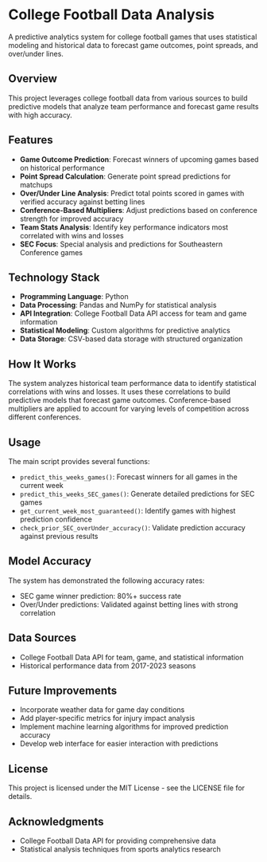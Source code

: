# College Football Data Analysis

A predictive analytics system for college football games that uses statistical modeling and historical data to forecast game outcomes, point spreads, and over/under lines.

## Overview

This project leverages college football data from various sources to build predictive models that analyze team performance and forecast game results with high accuracy.

## Features

- **Game Outcome Prediction**: Forecast winners of upcoming games based on historical performance
- **Point Spread Calculation**: Generate point spread predictions for matchups
- **Over/Under Line Analysis**: Predict total points scored in games with verified accuracy against betting lines
- **Conference-Based Multipliers**: Adjust predictions based on conference strength for improved accuracy
- **Team Stats Analysis**: Identify key performance indicators most correlated with wins and losses
- **SEC Focus**: Special analysis and predictions for Southeastern Conference games

## Technology Stack

- **Programming Language**: Python
- **Data Processing**: Pandas and NumPy for statistical analysis
- **API Integration**: College Football Data API access for team and game information
- **Statistical Modeling**: Custom algorithms for predictive analytics
- **Data Storage**: CSV-based data storage with structured organization

## How It Works

The system analyzes historical team performance data to identify statistical correlations with wins and losses. It uses these correlations to build predictive models that forecast game outcomes. Conference-based multipliers are applied to account for varying levels of competition across different conferences.

## Usage

The main script provides several functions:

- `predict_this_weeks_games()`: Forecast winners for all games in the current week
- `predict_this_weeks_SEC_games()`: Generate detailed predictions for SEC games
- `get_current_week_most_guaranteed()`: Identify games with highest prediction confidence
- `check_prior_SEC_overUnder_accuracy()`: Validate prediction accuracy against previous results

## Model Accuracy

The system has demonstrated the following accuracy rates:
- SEC game winner prediction: 80%+ success rate
- Over/Under predictions: Validated against betting lines with strong correlation

## Data Sources

- College Football Data API for team, game, and statistical information
- Historical performance data from 2017-2023 seasons

## Future Improvements

- Incorporate weather data for game day conditions
- Add player-specific metrics for injury impact analysis
- Implement machine learning algorithms for improved prediction accuracy
- Develop web interface for easier interaction with predictions

## License

This project is licensed under the MIT License - see the LICENSE file for details.

## Acknowledgments

- College Football Data API for providing comprehensive data
- Statistical analysis techniques from sports analytics research
